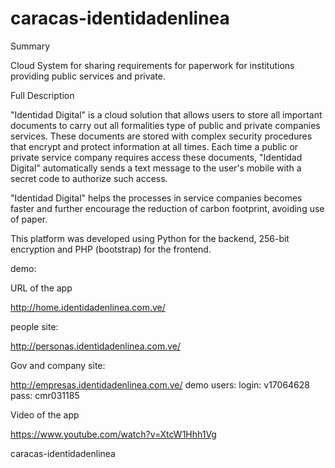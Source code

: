 # caracas-identidadenlinea

Summary

Cloud System for sharing requirements for paperwork for institutions providing public services and private.  
 

Full Description


"Identidad Digital" is a cloud solution that allows users to store all important documents to carry out all formalities type of public and private companies services. These documents are stored with complex security procedures that encrypt and protect information at all times. Each time a public or private service company requires access these documents, "Identidad Digital" automatically sends a text message to the user's mobile with a secret code to authorize such access.

"Identidad Digital" helps the processes in service companies becomes faster and further encourage the reduction of carbon footprint, avoiding use of paper.


This platform was developed using Python for the backend, 256-bit encryption and PHP (bootstrap) for the frontend.

demo:

URL of the app

http://home.identidadenlinea.com.ve/

people site:

http://personas.identidadenlinea.com.ve/

Gov and company site:

http://empresas.identidadenlinea.com.ve/
demo users:
login: v17064628
pass: cmr031185

Video of the app


https://www.youtube.com/watch?v=XtcW1Hhh1Vg



caracas-identidadenlinea
